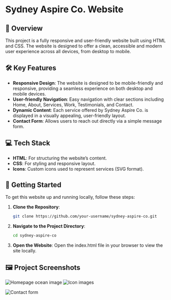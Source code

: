 # Sydney Aspire Co. Website 

## 🌊 Overview

This project is a fully responsive and user-friendly website built using HTML and CSS. The website is designed to offer a clean, accessible and modern user experience across all devices, from desktop to mobile.

## 🛠 Key Features

- **Responsive Design**: The website is designed to be mobile-friendly and responsive, providing a seamless experience on both desktop and mobile devices.
- **User-friendly Navigation**: Easy navigation with clear sections including Home, About, Services, Work, Testimonials, and Contact.
- **Dynamic Content**: Each service offered by Sydney Aspire Co. is displayed in a visually appealing, user-friendly layout.
- **Contact Form**: Allows users to reach out directly via a simple message form.

## 💻 Tech Stack

- **HTML**: For structuring the website’s content.
- **CSS**: For styling and responsive layout.
- **Icons**: Custom icons used to represent services (SVG format).

## 🚀 Getting Started

To get this website up and running locally, follow these steps:

1. **Clone the Repository**:
   ```bash
   git clone https://github.com/your-username/sydney-aspire-co.git
   ```
2. **Navigate to the Project Directory**:
   ```bash
   cd sydney-aspire-co
   ```
3. **Open the Website**:
   Open the index.html file in your browser to view the site locally.

## 🖼️ Project Screenshots
   
![Homepage ocean image](https://user-images.githubusercontent.com/70186948/94374850-1bef5280-0107-11eb-9980-cf23a2f41785.png "Homepage")
![Icon images](https://user-images.githubusercontent.com/70186948/94374880-5f49c100-0107-11eb-8ce3-bf88654a068a.png "Services")

![Contact form](https://user-images.githubusercontent.com/70186948/94374903-7b4d6280-0107-11eb-8df1-bdc287f86bfd.png "Contact")
